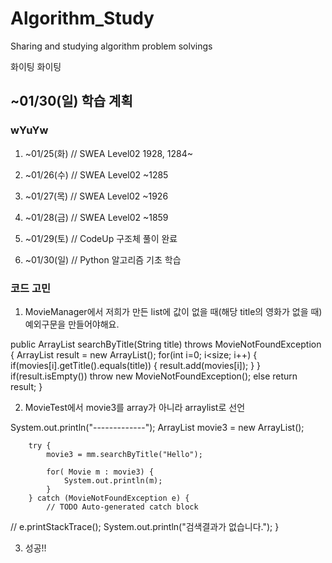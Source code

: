 # Algorithm_Study
Sharing and studying algorithm problem solvings

화이팅 화이팅

## ~01/30(일) 학습 계획

### wYuYw

1. ~01/25(화)
// SWEA Level02 1928, 1284~

2. ~01/26(수)
// SWEA Level02 ~1285

3. ~01/27(목)
// SWEA Level02 ~1926

4. ~01/28(금)
// SWEA Level02 ~1859

5. ~01/29(토)
// CodeUp 구조체 풀이 완료

6. ~01/30(일)
// Python 알고리즘 기초 학습



### 코드 고민

1. MovieManager에서 저희가 만든 list에 값이 없을 때(해당 title의 영화가 없을 때) 예외구문을 만들어야해요.

public ArrayList searchByTitle(String title) throws MovieNotFoundException {
		ArrayList<Movie> result = new ArrayList<Movie>();
		for(int i=0; i<size; i++) {
			if(movies[i].getTitle().equals(title)) {
				result.add(movies[i]);
			}
		}
		if(result.isEmpty()) throw new MovieNotFoundException();
		else return result;
	}

2. MovieTest에서 movie3를 array가 아니라 arraylist로 선언
                         
System.out.println("-------------");
		ArrayList<Movie> movie3 = new ArrayList<Movie>();
		
		try {
			movie3 = mm.searchByTitle("Hello");
			
			for( Movie m : movie3) {
				System.out.println(m);
			}
		} catch (MovieNotFoundException e) {
			// TODO Auto-generated catch block
//			e.printStackTrace();
			System.out.println("검색결과가 없습니다.");
		}

3. 성공!!

